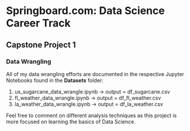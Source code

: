 # Springboard.com: Data Science Career Track
## Capstone Project 1

### Data Wrangling
All of my data wrangling efforts are documented in the respective Jupyter Notebooks found in the  **Datasets** folder:
1. us_sugarcane_data_wrangle.ipynb -> output = df_sugarcane.csv
2. fl_weather_data_wrangle.ipynb -> output = df_fl_weather.csv
3. la_weather_data_wrangle.ipynb -> output = df_la_weather.csv

Feel free to comment on different analysis techniques as this project is more focused on learning the basics of Data Science.
